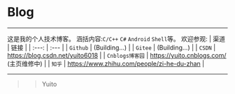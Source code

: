 # Blog

-------

这是我的个人技术博客。
涵括内容:`C/C++` `C#` `Android` `Shell`等。
欢迎参观:
| 渠道 | 链接 |
| :---: | :--- |
| `Github` | (Building...) |
| `Gitee` | (Building...) |
| `CSDN` | <https://blog.csdn.net/yuito6018> |
| `Cnblogs博客园` | <https://yuito.cnblogs.com/> (主页维修中) |
| `知乎` | <https://www.zhihu.com/people/zi-he-du-zhan> |

-------

>> Yuito
